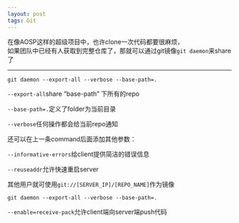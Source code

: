 ```yaml
---
layout: post
tags: Git
---
```


在像AOSP这样的超级项目中，也许clone一次代码都要很麻烦，  
如果团队中已经有人获取到完整仓库了，那就可以通过git镜像`git daemon`来share了

---

```
git daemon --export-all --verbose --base-path=.
```

`--export-all`share “base-path” 下所有的repo

`--base-path=.`定义了folder为当前目录

`--verbose`任何操作都会给当前repo通知


还可以在上一条command后面添加其他参数：

`--informative-errors`给client提供简洁的错误信息

`--reuseaddr`允许快速重启server

其他用户就可使用`git://[SERVER_IP]/[REPO_NAME]`作为镜像

```
git daemon --export-all --verbose --base-path=.
```

`--enable=receive-pack`允许client端向server端push代码

